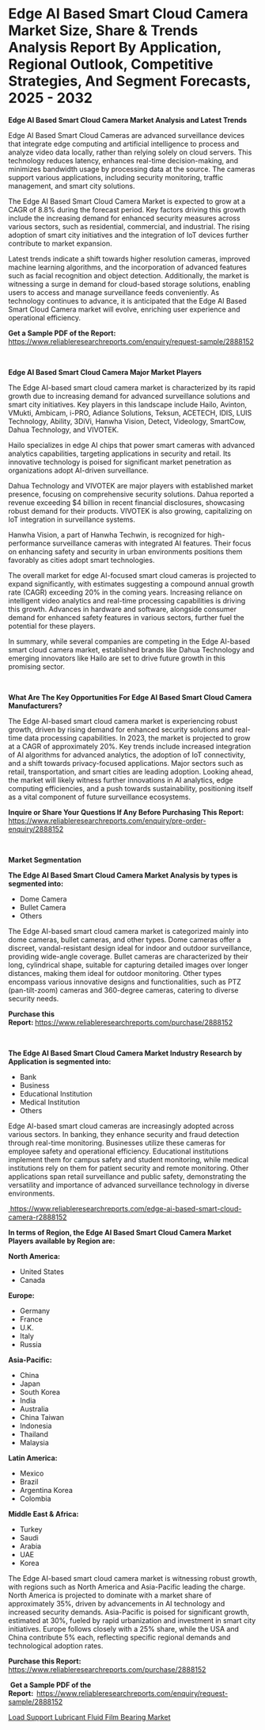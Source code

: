 <p><h1>Edge AI Based Smart Cloud Camera Market Size, Share & Trends Analysis Report By Application, Regional Outlook, Competitive Strategies, And Segment Forecasts, 2025 - 2032</h1></p><p><strong>Edge AI Based Smart Cloud Camera Market Analysis and Latest Trends</strong></p>
<p><p>Edge AI Based Smart Cloud Cameras are advanced surveillance devices that integrate edge computing and artificial intelligence to process and analyze video data locally, rather than relying solely on cloud servers. This technology reduces latency, enhances real-time decision-making, and minimizes bandwidth usage by processing data at the source. The cameras support various applications, including security monitoring, traffic management, and smart city solutions.</p><p>The Edge AI Based Smart Cloud Camera Market is expected to grow at a CAGR of 8.8% during the forecast period. Key factors driving this growth include the increasing demand for enhanced security measures across various sectors, such as residential, commercial, and industrial. The rising adoption of smart city initiatives and the integration of IoT devices further contribute to market expansion. </p><p>Latest trends indicate a shift towards higher resolution cameras, improved machine learning algorithms, and the incorporation of advanced features such as facial recognition and object detection. Additionally, the market is witnessing a surge in demand for cloud-based storage solutions, enabling users to access and manage surveillance feeds conveniently. As technology continues to advance, it is anticipated that the Edge AI Based Smart Cloud Camera market will evolve, enriching user experience and operational efficiency.</p></p>
<p><strong>Get a Sample PDF of the Report:&nbsp;</strong> <a href="https://www.reliableresearchreports.com/enquiry/request-sample/2888152?utm_campaign=3250&utm_medium=2&utm_source=Github&utm_content=ia&utm_term=14032025&utm_id=edge-ai-based-smart-cloud-camera">https://www.reliableresearchreports.com/enquiry/request-sample/2888152</a></p>
<p>&nbsp;</p>
<p><strong>Edge AI Based Smart Cloud Camera Major Market Players</strong></p>
<p><p>The Edge AI-based smart cloud camera market is characterized by its rapid growth due to increasing demand for advanced surveillance solutions and smart city initiatives. Key players in this landscape include Hailo, Avinton, VMukti, Ambicam, i-PRO, Adiance Solutions, Teksun, ACETECH, IDIS, LUIS Technology, Ability, 3DiVi, Hanwha Vision, Detect, Videology, SmartCow, Dahua Technology, and VIVOTEK.</p><p>Hailo specializes in edge AI chips that power smart cameras with advanced analytics capabilities, targeting applications in security and retail. Its innovative technology is poised for significant market penetration as organizations adopt AI-driven surveillance.</p><p>Dahua Technology and VIVOTEK are major players with established market presence, focusing on comprehensive security solutions. Dahua reported a revenue exceeding $4 billion in recent financial disclosures, showcasing robust demand for their products. VIVOTEK is also growing, capitalizing on IoT integration in surveillance systems.</p><p>Hanwha Vision, a part of Hanwha Techwin, is recognized for high-performance surveillance cameras with integrated AI features. Their focus on enhancing safety and security in urban environments positions them favorably as cities adopt smart technologies.</p><p>The overall market for edge AI-focused smart cloud cameras is projected to expand significantly, with estimates suggesting a compound annual growth rate (CAGR) exceeding 20% in the coming years. Increasing reliance on intelligent video analytics and real-time processing capabilities is driving this growth. Advances in hardware and software, alongside consumer demand for enhanced safety features in various sectors, further fuel the potential for these players.</p><p>In summary, while several companies are competing in the Edge AI-based smart cloud camera market, established brands like Dahua Technology and emerging innovators like Hailo are set to drive future growth in this promising sector.</p></p>
<p>&nbsp;</p>
<p><strong>What Are The Key Opportunities For Edge AI Based Smart Cloud Camera Manufacturers?</strong></p>
<p><p>The Edge AI-based smart cloud camera market is experiencing robust growth, driven by rising demand for enhanced security solutions and real-time data processing capabilities. In 2023, the market is projected to grow at a CAGR of approximately 20%. Key trends include increased integration of AI algorithms for advanced analytics, the adoption of IoT connectivity, and a shift towards privacy-focused applications. Major sectors such as retail, transportation, and smart cities are leading adoption. Looking ahead, the market will likely witness further innovations in AI analytics, edge computing efficiencies, and a push towards sustainability, positioning itself as a vital component of future surveillance ecosystems.</p></p>
<p><strong>Inquire or Share Your Questions If Any Before Purchasing This Report:</strong> <a href="https://www.reliableresearchreports.com/enquiry/pre-order-enquiry/2888152?utm_campaign=3250&utm_medium=2&utm_source=Github&utm_content=ia&utm_term=14032025&utm_id=edge-ai-based-smart-cloud-camera">https://www.reliableresearchreports.com/enquiry/pre-order-enquiry/2888152</a></p>
<p>&nbsp;</p>
<p><strong>Market Segmentation</strong></p>
<p><strong>The Edge AI Based Smart Cloud Camera Market Analysis by types is segmented into:</strong></p>
<p><ul><li>Dome Camera</li><li>Bullet Camera</li><li>Others</li></ul></p>
<p><p>The Edge AI-based smart cloud camera market is categorized mainly into dome cameras, bullet cameras, and other types. Dome cameras offer a discreet, vandal-resistant design ideal for indoor and outdoor surveillance, providing wide-angle coverage. Bullet cameras are characterized by their long, cylindrical shape, suitable for capturing detailed images over longer distances, making them ideal for outdoor monitoring. Other types encompass various innovative designs and functionalities, such as PTZ (pan-tilt-zoom) cameras and 360-degree cameras, catering to diverse security needs.</p></p>
<p><strong>Purchase this Report:&nbsp;</strong><a href="https://www.reliableresearchreports.com/purchase/2888152?utm_campaign=3250&utm_medium=2&utm_source=Github&utm_content=ia&utm_term=14032025&utm_id=edge-ai-based-smart-cloud-camera">https://www.reliableresearchreports.com/purchase/2888152</a></p>
<p>&nbsp;</p>
<p><strong>The Edge AI Based Smart Cloud Camera Market Industry Research by Application is segmented into:</strong></p>
<p><ul><li>Bank</li><li>Business</li><li>Educational Institution</li><li>Medical Institution</li><li>Others</li></ul></p>
<p><p>Edge AI-based smart cloud cameras are increasingly adopted across various sectors. In banking, they enhance security and fraud detection through real-time monitoring. Businesses utilize these cameras for employee safety and operational efficiency. Educational institutions implement them for campus safety and student monitoring, while medical institutions rely on them for patient security and remote monitoring. Other applications span retail surveillance and public safety, demonstrating the versatility and importance of advanced surveillance technology in diverse environments.</p></p>
<p><a href="https://www.reliableresearchreports.com/edge-ai-based-smart-cloud-camera-r2888152?utm_campaign=3250&utm_medium=2&utm_source=Github&utm_content=ia&utm_term=14032025&utm_id=edge-ai-based-smart-cloud-camera">&nbsp;https://www.reliableresearchreports.com/edge-ai-based-smart-cloud-camera-r2888152</a></p>
<p><strong>In terms of Region, the Edge AI Based Smart Cloud Camera Market Players available by Region are:</strong></p>
<p>
    <p> <strong> North America: </strong>
        <ul>
            <li>United States</li>
            <li>Canada</li>
        </ul>
        </p> 
    <p> <strong> Europe: </strong>
        <ul>
            <li>Germany</li>
            <li>France</li>
            <li>U.K.</li>
            <li>Italy</li>
            <li>Russia</li>
        </ul>
        </p> 
    <p> <strong> Asia-Pacific: </strong>
        <ul>
            <li>China</li>
            <li>Japan</li>
            <li>South Korea</li>
            <li>India</li>
            <li>Australia</li>
            <li>China Taiwan</li>
            <li>Indonesia</li>
            <li>Thailand</li>
            <li>Malaysia</li>
        </ul>
        </p> 
    <p> <strong> Latin America: </strong>
        <ul>
            <li>Mexico</li>
            <li>Brazil</li>
            <li>Argentina Korea</li>
            <li>Colombia</li>
        </ul>
        </p> 
    <p> <strong> Middle East & Africa: </strong>
        <ul>
            <li>Turkey</li>
            <li>Saudi</li>
            <li>Arabia</li>
            <li>UAE</li>
            <li>Korea</li>
        </ul>
    </p>
    </p>
<p><p>The Edge AI-based smart cloud camera market is witnessing robust growth, with regions such as North America and Asia-Pacific leading the charge. North America is projected to dominate with a market share of approximately 35%, driven by advancements in AI technology and increased security demands. Asia-Pacific is poised for significant growth, estimated at 30%, fueled by rapid urbanization and investment in smart city initiatives. Europe follows closely with a 25% share, while the USA and China contribute 5% each, reflecting specific regional demands and technological adoption rates.</p></p>
<p><strong>Purchase this Report: </strong><a href="https://www.reliableresearchreports.com/purchase/2888152?utm_campaign=3250&utm_medium=2&utm_source=Github&utm_content=ia&utm_term=14032025&utm_id=edge-ai-based-smart-cloud-camera">https://www.reliableresearchreports.com/purchase/2888152</a></p>
<p>&nbsp;<strong>Get a Sample PDF of the Report:&nbsp;&nbsp;</strong><a href="https://www.reliableresearchreports.com/enquiry/request-sample/2888152?utm_campaign=3250&utm_medium=2&utm_source=Github&utm_content=ia&utm_term=14032025&utm_id=edge-ai-based-smart-cloud-camera">https://www.reliableresearchreports.com/enquiry/request-sample/2888152</a></p>
<p><strong></strong></p>
<p><p><a href="https://github.com/alejnaouare/Market-Research-Report-List-1/blob/main/load-support-lubricant-fluid-film-bearing-market.md?utm_campaign=3250&utm_medium=2&utm_source=Github&utm_content=ia&utm_term=14032025&utm_id=edge-ai-based-smart-cloud-camera">Load Support Lubricant Fluid Film Bearing Market</a></p></p>